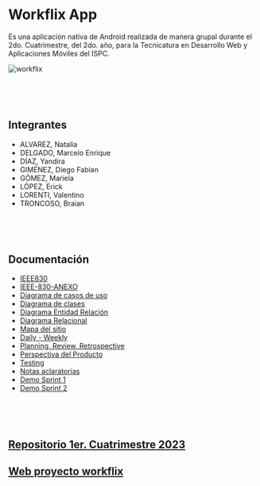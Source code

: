# Workflix App
Es una aplicación nativa de Android realizada de manera grupal durante el 2do. Cuatrimestre, del 2do. año, para la Tecnicatura en Desarrollo Web y Aplicaciones Móviles del ISPC.

![workflix](https://github.com/BraianTroncoso/workflix-app/assets/95662710/c440f13e-9688-403b-9c1c-a1caf4f16b0b)


### </div><br /><br /></b>

## Integrantes
- ALVAREZ, Natalia
- DELGADO, Marcelo Enrique
- DÍAZ, Yandira
- GIMÉNEZ, Diego Fabian
- GÓMEZ, Mariela
- LÓPEZ, Erick
- LORENTI, Valentino
- TRONCOSO, Braian

### </div><br /><br /></b>
## Documentación

* [IEEE830](https://github.com/grupo-ispc-2023-2-0/workflix-app/wiki/Documento-IEEE830)
* [IEEE-830-ANEXO](https://github.com/grupo-ispc-2023-2-0/workflix-app/wiki/IEEE-830-ANEXO)
* [Diagrama de casos de uso](https://github.com/grupo-ispc-2023-2-0/workflix-app/wiki/Diagrama-de-casos-de-uso)
* [Diagrama de clases](https://github.com/grupo-ispc-2023-2-0/workflix-app/wiki/Diagrama-de-clases)
* [Diagrama Entidad Relación](https://github.com/grupo-ispc-2023-2-0/workflix-app/wiki/Diagrama-Entidad%E2%80%90Relaci%C3%B3n)
* [Diagrama Relacional](https://github.com/grupo-ispc-2023-2-0/workflix-app/wiki/Diagrama-Relacional)
* [Mapa del sitio](https://github.com/grupo-ispc-2023-2-0/workflix-app/wiki/Mapa-del-sitio)
* [Daily - Weekly](https://github.com/orgs/grupo-ispc-2023-2-0/discussions)
* [Planning, Review, Retrospective](https://github.com/grupo-ispc-2023-2-0/workflix-app/wiki/Planning-%E2%80%90-Retrospective-%E2%80%90-Review)
* [Perspectiva del Producto](https://github.com/grupo-ispc-2023-2-0/workflix-app/wiki/Perspectiva-del-producto)
* [Testing](https://github.com/grupo-ispc-2023-2-0/workflix-app/wiki/Testing)
* [Notas aclaratorias](https://github.com/grupo-ispc-2023-2-0/workflix-app/wiki/Notas-aclaratorias)
* [Demo Sprint 1](https://github.com/grupo-ispc-2023-2-0/workflix-app/wiki/Video-Demo-Sprint-1)
* [Demo Sprint 2](https://github.com/grupo-ispc-2023-2-0/workflix-app/wiki/Video-Demo-Sprint-2)

### </div><br /><br /></b>
## [Repositorio 1er. Cuatrimestre 2023](https://github.com/grupo-ispc-2023/workflix)
## [Web proyecto workflix](https://workflix.com.ar)
